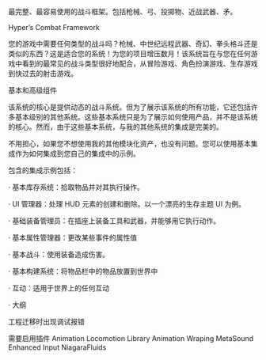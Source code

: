 最完整、最容易使用的战斗框架。包括枪械、弓、投掷物、近战武器、矛。

Hyper’s Combat Framework

您的游戏中需要任何类型的战斗吗？枪械、中世纪远程武器、奇幻、拳头格斗还是类似的东西？这是适合您的系统！为您的项目增压数月！该系统旨在与您在任何游戏中看到的最常见的战斗类型很好地配合，从冒险游戏、角色扮演游戏、生存游戏到快过去的射击游戏。

基本和高级组件

该系统的核心是提供动态的战斗系统。但为了展示该系统的所有功能，它还包括许多基本级别的其他系统。这些基本系统只是为了展示如何使用产品，并不是该系统的核心。然而，由于这些基本系统，与我的其他系统的集成是完美的。

不用担心，如果您不想使用我的其他模块化资产，也没有问题。您可以使用基本集成作为如何集成到您自己的集成中的示例。

包含的集成示例包括：

·        基本库存系统：拾取物品并对其执行操作。

·        UI 管理器：处理 HUD 元素的创建和删除。以一个漂亮的生存主题 UI 为例。

·        基础装备管理员：在插座上装备工具和武器，并能够用它执行动作。

·        基本属性管理器：更改某些事件的属性值

·        基本战斗：使用装备造成伤害。

·        基本构建系统：将物品栏中的物品放置到世界中

·        互动：适用于世界上的任何互动

·     大纲

工程迁移时出现调试报错

需要启用插件 
Animation Locomotion Library
Animation Wraping
MetaSound
Enhanced Input
NiagaraFluids